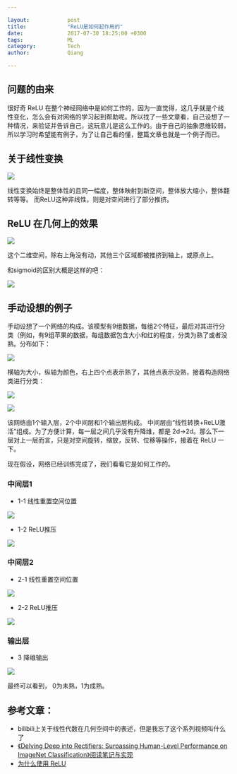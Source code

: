```yaml
---

layout:            post  
title:             "ReLU是如何起作用的"  
date:              2017-07-30 18:25:00 +0300  
tags:              ML
category:          Tech  
author:            Qiang  

---
```


## 问题的由来

很好奇 ReLU 在整个神经网络中是如何工作的，因为一直觉得，这几乎就是个线性变化，怎么会有对网络的学习起到帮助呢。所以找了一些文章看，自己设想了一种情况，来验证并告诉自己，这玩意儿是这么工作的。由于自己的抽象思维较弱，所以学习时希望能有例子，为了让自己看的懂，整篇文章也就是一个例子而已。

## 关于线性变换

![](http://ac-kYXueNLw.clouddn.com/b1d66ac5de274bea.jpg)

线性变换始终是整体性的且同一幅度，整体映射到新空间，整体放大缩小，整体翻转等等。
而ReLU这种非线性，则是对空间进行了部分推挤。

## ReLU 在几何上的效果

![](http://ac-kYXueNLw.clouddn.com/e50e16ac4e197b0f.jpg)

这个二维空间，除右上角没有动，其他三个区域都被推挤到轴上，或原点上。

和sigmoid的区别大概是这样的吧：

![](http://ac-kYXueNLw.clouddn.com/59a23546dd3714b7.jpg)

## 手动设想的例子

手动设想了一个网络的构成。该模型有9组数据，每组2个特征，最后对其进行分类（例如，有9组苹果的数据，每组数据包含大小和红的程度，分类为熟了或者没熟。分布如下：

![](http://ac-kYXueNLw.clouddn.com/84e6899cafd8163a.jpg)

横轴为大小，纵轴为颜色，右上四个点表示熟了，其他点表示没熟，接着构造网络类进行分类：

![](http://ac-kYXueNLw.clouddn.com/ae9660ac7e249a31.jpg)

![](http://ac-kYXueNLw.clouddn.com/01737ffc79faddb5.jpg)

该网络由1个输入层，2个中间层和1个输出层构成。
中间层由“线性转换+ReLU激活”组成。为了方便计算，每一层之间几乎没有升降维，都是 2d->2d。那么下一层对上一层而言，只是对空间旋转，缩放，反转、位移等操作，接着在 ReLU 一下。

现在假设，网络已经训练完成了，我们看看它是如何工作的。

### 中间层1

- 1-1 线性重置空间位置

![](http://ac-kYXueNLw.clouddn.com/bfc51d48b9d36050.jpg)

- 1-2 ReLU推压

![](http://ac-kYXueNLw.clouddn.com/f3027313f90cef99.jpg)

### 中间层2

- 2-1 线性重置空间位置

![](http://ac-kYXueNLw.clouddn.com/e6df84c3998185e4.jpg)

- 2-2 ReLU推压

![](http://ac-kYXueNLw.clouddn.com/e75e13be1d271a0a.jpg)

### 输出层

- 3 降维输出

![](http://ac-kYXueNLw.clouddn.com/8d54c38e9d19cf34.jpg)

最终可以看到， 0为未熟，1为成熟。


## 参考文章：
- bilibili上关于线性代数在几何空间中的表述，但是我忘了这个系列视频叫什么了
- [《Delving Deep into Rectifiers: Surpassing Human-Level Performance on ImageNet Classification》阅读笔记与实现](https://github.com/happynear/gitbook/blob/master/delving_deep_into_rectifiers_surpassing_human-leve.md)
- [为什么使用 ReLU](http://shuokay.com/2016/10/01/why-relu-work/)

